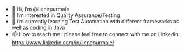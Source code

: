 - 👋 Hi, I’m @lienepurmale
- 👀 I’m interested in Quality Assurance/Testing
- 🌱 I’m currently learning Test Automation with different frameworks as well as coding in Java
- 📫 How to reach me : please feel free to connect with me on Linkedin https://www.linkedin.com/in/lienepurmale/

<!---
lienepurmale/lienepurmale is a ✨ special ✨ repository because its `README.md` (this file) appears on your GitHub profile.
You can click the Preview link to take a look at your changes.
--->
